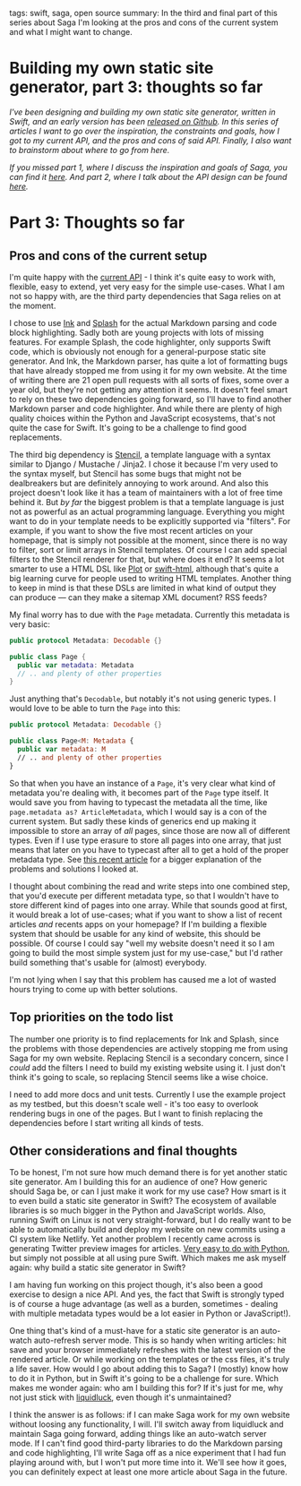 tags: swift, saga, open source
summary: In the third and final part of this series about Saga I'm looking at the pros and cons of the current system and what I might want to change.

# Building my own static site generator, part 3: thoughts so far
*I've been designing and building my own static site generator, written in Swift, and an early version has been [released on Github](https://github.com/loopwerk/Saga). In this series of articles I want to go over the inspiration, the constraints and goals, how I got to my current API, and the pros and cons of said API. Finally, I also want to brainstorm about where to go from here.*

*If you missed part 1, where I discuss the inspiration and goals of Saga, you can find it [here](/articles/2021/saga-1-inspiration/). And part 2, where I talk about the API design can be found [here](/articles/2021/saga-2-api-design/).*

# Part 3: Thoughts so far

## Pros and cons of the current setup
I'm quite happy with the [current API](/articles/2021/saga-2-api-design/) - I think it's quite easy to work with, flexible, easy to extend, yet very easy for the simple use-cases. What I am not so happy with, are the third party dependencies that Saga relies on at the moment.

I chose to use [Ink](https://github.com/johnsundell/ink) and [Splash](https://github.com/JohnSundell/Splash) for the actual Markdown parsing and code block highlighting. Sadly both are young projects with lots of missing features. For example Splash, the code highlighter, only supports Swift code, which is obviously not enough for a general-purpose static site generator. And Ink, the Markdown parser, has quite a lot of formatting bugs that have already stopped me from using it for my own website. At the time of writing there are 21 open pull requests with all sorts of fixes, some over a year old, but they're not getting any attention it seems. It doesn't feel smart to rely on these two dependencies going forward, so I'll have to find another Markdown parser and code highlighter. And while there are plenty of high quality choices within the  Python and JavaScript ecosystems, that's not quite the case for Swift. It's going to be a challenge to find good replacements.

The third big dependency is [Stencil](https://github.com/stencilproject/Stencil), a template language with a syntax similar to Django / Mustache / Jinja2. I chose it because I'm very used to the syntax myself, but Stencil has some bugs that might not be dealbreakers but are definitely annoying to work around. And also this project doesn't look like it has a team of maintainers with a lot of free time behind it. But *by far* the biggest problem is that a template language is just not as powerful as an actual programming language. Everything you might want to do in your template needs to be explicitly supported via "filters". For example, if you want to show the five most recent articles on your homepage, that is simply not possible at the moment, since there is no way to filter, sort or limit arrays in Stencil templates. Of course I can add special filters to the Stencil renderer for that, but where does it end? It seems a lot smarter to use a HTML DSL like [Plot](https://github.com/JohnSundell/Plot) or [swift-html](https://github.com/pointfreeco/swift-html), although that's quite a big learning curve for people used to writing HTML templates. Another thing to keep in mind is that these DSLs are limited in what kind of output they can produce — can they make a sitemap XML document? RSS feeds?

My final worry has to due with the `Page` metadata. Currently this metadata is very basic:

``` swift
public protocol Metadata: Decodable {}

public class Page {
  public var metadata: Metadata
  // .. and plenty of other properties
}
```

Just anything that's `Decodable`, but notably it's not using generic types. I would love to be able to turn the `Page` into this:

``` swift
public protocol Metadata: Decodable {}

public class Page<M: Metadata {
  public var metadata: M
  // .. and plenty of other properties
}
```

So that when you have an instance of a `Page`, it's very clear what kind of metadata you're dealing with, it becomes part of the `Page` type itself. It would save you from having to typecast the metadata all the time, like `page.metadata as? ArticleMetadata`, which I would say is a con of the current system. But sadly these kinds of generics end up making it impossible to store an array of *all* pages, since those are now all of different types. Even if I use type erasure to store all pages into one array, that just means that later on you have to typecast after all to get a hold of the proper metadata type. See [this recent article](/articles/2021/swift-generics/) for a bigger explanation of the problems and solutions I looked at.

I thought about combining the read and write steps into one combined step, that you'd execute per different metadata type, so that I wouldn't have to store different kind of pages into one array. While that sounds good at first, it would break a lot of use-cases; what if you want to show a list of recent articles *and* recents apps on your homepage? If I'm building a flexible system that should be usable for any kind of website, this should be possible. Of course I could say "well my website doesn't need it so I am going to build the most simple system just for my use-case," but I'd rather build something that's usable for (almost) everybody.

I'm not lying when I say that this problem has caused me a lot of wasted hours trying to come up with better solutions.

## Top priorities on the todo list
The number one priority is to find replacements for Ink and Splash, since the problems with those dependencies are actively stopping me from using Saga for my own website. Replacing Stencil is a secondary concern, since I *could* add the filters I need to build my existing website using it. I just don't think it's going to scale, so replacing Stencil seems like a wise choice.

I need to add more docs and unit tests. Currently I use the example project as my testbed, but this doesn't scale well - it's too easy to overlook rendering bugs in one of the pages. But I want to finish replacing the dependencies before I start writing all kinds of tests.

## Other considerations and final thoughts
To be honest, I'm not sure how much demand there is for yet another static site generator. Am I building this for an audience of one? How generic should Saga be, or can I just make it work for my use case? How smart is it to even build a static site generator in Swift? The ecosystem of available libraries is so much bigger in the Python and JavaScript worlds. Also, running Swift on Linux is not very straight-forward, but I do really want to be able to automatically build and deploy my website on new commits using a CI system like Netlify. Yet another problem I recently came across is generating Twitter preview images for articles. [Very easy to do with Python](https://github.com/loopwerk/Saga/blob/main/Example/ImageGenerator/image.py), but simply not possible at all using pure Swift. Which makes me ask myself again: why build a static site generator in Swift?

I am having fun working on this project though, it's also been a good exercise to design a nice API. And yes, the fact that Swift is strongly typed is of course a huge advantage (as well as a burden, sometimes - dealing with multiple metadata types would be a lot easier in Python or JavaScript!).

One thing that's kind of a must-have for a static site generator is an auto-watch auto-refresh server mode. This is so handy when writing articles: hit save and your browser immediately refreshes with the latest version of the rendered article. Or while working on the templates or the css files, it's truly a life saver. How would I go about adding this to Saga? I (mostly) know how to do it in Python, but in Swift it's going to be a challenge for sure. Which makes me wonder again: who am I building this for? If it's just for me, why not just stick with [liquidluck](https://github.com/avelino/liquidluck), even though it's unmaintained? 

I think the answer is as follows: if I can make Saga work for my own website without loosing any functionality, I will. I'll switch away from liquidluck and maintain Saga going forward, adding things like an auto-watch server mode. If I can't find good third-party libraries to do the Markdown parsing and code highlighting, I'll write Saga off as a nice experiment that I had fun playing around with, but I won't put more time into it. We'll see how it goes, you can definitely expect at least one more article about Saga in the future.
